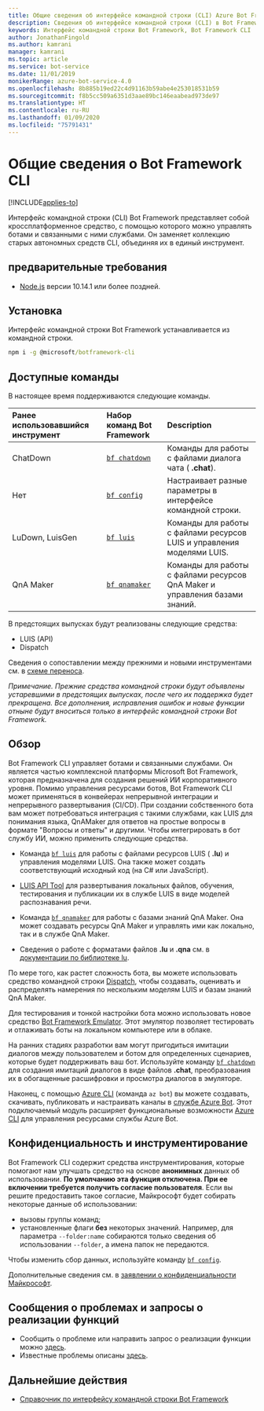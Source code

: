 ```yaml
---
title: Общие сведения об интерфейсе командной строки (CLI) Azure Bot Framework — Служба Azure Bot
description: Сведения об интерфейсе командной строки (CLI) в Bot Framework.
keywords: Интерфейс командной строки Bot Framework, Bot Framework CLI
author: JonathanFingold
ms.author: kamrani
manager: kamrani
ms.topic: article
ms.service: bot-service
ms.date: 11/01/2019
monikerRange: azure-bot-service-4.0
ms.openlocfilehash: 8b885b19ed22c4d91163b59abe4e253018531b59
ms.sourcegitcommit: f8b5cc509a6351d3aae89bc146eaabead973de97
ms.translationtype: HT
ms.contentlocale: ru-RU
ms.lasthandoff: 01/09/2020
ms.locfileid: "75791431"
---
```

<!--TODO:
- [?] Add to TOC: Reference/Bot Framework CLI/Reference
- [?] Add other topics to the same node for each of the command groups
-->
# <a name="bot-framework-cli-overview"></a>Общие сведения о Bot Framework CLI

[!INCLUDE[applies-to](../includes/applies-to.md)]

Интерфейс командной строки (CLI) Bot Framework представляет собой кроссплатформенное средство, с помощью которого можно управлять ботами и связанными с ними службами. Он заменяет коллекцию старых автономных средств CLI, объединяя их в единый инструмент. 

## <a name="prerequisites"></a>предварительные требования

* [Node.js](https://nodejs.org/) версии 10.14.1 или более поздней.

## <a name="installation"></a>Установка

Интерфейс командной строки Bot Framework устанавливается из командной строки.

~~~cmd
npm i -g @microsoft/botframework-cli
~~~

## <a name="available-commands"></a>Доступные команды

В настоящее время поддерживаются следующие команды.

| Ранее использовавшийся инструмент | Набор команд Bot Framework | Description |
| :--- | :--- | :--- |
| ChatDown | [`bf chatdown`](bf-cli-reference.md#bf-chatdown) | Команды для работы с файлами диалога чата ( **.chat**). |
| Нет | [`bf config`](bf-cli-reference.md#bf-config) | Настраивает разные параметры в интерфейсе командной строки. |
| LuDown, LuisGen | [`bf luis`](bf-cli-reference.md#bf-luis) | Команды для работы с файлами ресурсов LUIS и управления моделями LUIS. |
| QnA Maker | [`bf qnamaker`](bf-cli-reference.md#bf-qnamaker) | Команды для работы с файлами ресурсов QnA Maker и управления базами знаний. |

В предстоящих выпусках будут реализованы следующие средства:
- LUIS (API)
- Dispatch

Сведения о сопоставлении между прежними и новыми инструментами см. в [схеме переноса](https://github.com/microsoft/botframework-cli/blob/master/PortingMap.md).

_Примечание. Прежние средства командной строки будут объявлены устаревшими в предстоящих выпусках, после чего их поддержка будет прекращена. Все дополнения, исправления ошибок и новые функции отныне будут вноситься только в интерфейс командной строки Bot Framework._

## <a name="overview"></a>Обзор

Bot Framework CLI управляет ботами и связанными службами. Он является частью комплексной платформы Microsoft Bot Framework, которая предназначена для создания решений ИИ корпоративного уровня. Помимо управления ресурсами ботов, Bot Framework CLI может применяться в конвейерах непрерывной интеграции и непрерывного развертывания (CI/CD). При создании собственного бота вам может потребоваться интеграция с такими службами, как LUIS для понимания языка, QnAMaker для ответов на простые вопросы в формате "Вопросы и ответы" и другими. Чтобы интегрировать в бот службу ИИ, можно применить следующие средства.

* Команда [`bf luis`](bf-cli-reference.md#bf-luis) для работы с файлами ресурсов LUIS ( **.lu**) и управления моделями LUIS. Она также может создать соответствующий исходный код (на C# или JavaScript).
* [LUIS API Tool](https://github.com/microsoft/botbuilder-tools/tree/master/packages/LUIS/readme.md) для развертывания локальных файлов, обучения, тестирования и публикации их в службе LUIS в виде моделей распознавания речи.
* Команда [`bf qnamaker`](bf-cli-reference.md#bf-qnamaker) для работы с базами знаний QnA Maker. Она может создавать ресурсы QnA Maker и управлять ими как локально, так и в службе QnA Maker.

* Сведения о работе с форматами файлов **.lu** и **.qna** см. в [документации по библиотеке lu](https://github.com/microsoft/botframework-cli/tree/master/packages/lu/README.md).

По мере того, как растет сложность бота, вы можете использовать средство командной строки [Dispatch](https://github.com/Microsoft/botbuilder-tools/tree/master/packages/Dispatch), чтобы создавать, оценивать и распределять намерения по нескольким моделям LUIS и базам знаний QnA Maker.

Для тестирования и тонкой настройки бота можно использовать новое средство [Bot Framework Emulator](https://github.com/Microsoft/BotFramework-Emulator/releases). Этот эмулятор позволяет тестировать и отлаживать боты на локальном компьютере или в облаке.

На ранних стадиях разработки вам могут пригодиться имитации диалогов между пользователем и ботом для определенных сценариев, которые будет поддерживать ваш бот. Используйте команду [`bf chatdown`](bf-cli-reference.md#bf-chatdown) для создания имитаций диалогов в виде файлов **.chat**, преобразования их в обогащенные расшифровки и просмотра диалогов в эмуляторе.

Наконец, с помощью [Azure CLI](https://github.com/microsoft/botframework-cli/blob/master/AzureCli.md) (команда `az bot`) вы можете создавать, скачивать, публиковать и настраивать каналы в [службе Azure Bot](https://azure.microsoft.com/services/bot-service/). Этот подключаемый модуль расширяет функциональные возможности [Azure CLI](https://docs.microsoft.com/cli/azure/install-azure-cli?view=azure-cli-latest) для управления ресурсами службы Azure Bot.

## <a name="privacy-and-instrumentation"></a>Конфиденциальность и инструментирование
Bot Framework CLI содержит средства инструментирования, которые помогают нам улучшать средство на основе **анонимных** данных об использовании. __По умолчанию эта функция отключена. При ее включении требуется получить согласие пользователя__. Если вы решите предоставить такое согласие, Майкрософт будет собирать некоторые данные об использовании:

* вызовы группы команд;
* установленные флаги **без** некоторых значений. Например, для параметра `--folder:name` собираются только сведения об использовании `--folder`, а имена папок не передаются.

Чтобы изменить сбор данных, используйте команду [`bf config`](bf-cli-reference.md#bf-config).

Дополнительные сведения см. в [заявлении о конфиденциальности Майкрософт](https://privacy.microsoft.com/privacystatement).  

## <a name="issues-and-feature-requests"></a>Сообщения о проблемах и запросы о реализации функций
- Сообщить о проблеме или направить запрос о реализации функции можно [здесь](https://github.com/microsoft/botframework-cli/issues).
- Известные проблемы описаны [здесь](https://github.com/microsoft/botframework-cli/labels/known-issues).

## <a name="next-steps"></a>Дальнейшие действия
- [Справочник по интерфейсу командной строки Bot Framework](bf-cli-reference.md)
